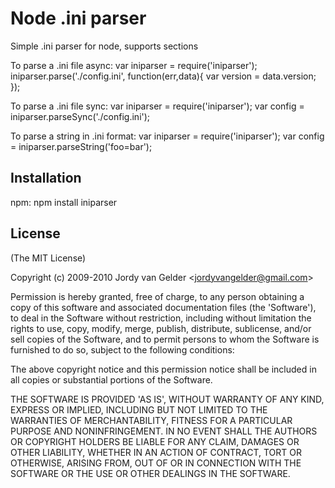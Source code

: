 # Node .ini parser

Simple .ini parser for node, supports sections

To parse a .ini file async:
	var iniparser = require('iniparser');
	iniparser.parse('./config.ini', function(err,data){
		var version = data.version;
	});

To parse a .ini file sync:
	var iniparser = require('iniparser');
	var config = iniparser.parseSync('./config.ini');

To parse a string in .ini format:
	var iniparser = require('iniparser');
	var config = iniparser.parseString('foo=bar');

## Installation
npm:
	npm install iniparser
## License

(The MIT License)

Copyright (c) 2009-2010 Jordy van Gelder &lt;jordyvangelder@gmail.com&gt;

Permission is hereby granted, free of charge, to any person obtaining
a copy of this software and associated documentation files (the
'Software'), to deal in the Software without restriction, including
without limitation the rights to use, copy, modify, merge, publish,
distribute, sublicense, and/or sell copies of the Software, and to
permit persons to whom the Software is furnished to do so, subject to
the following conditions:

The above copyright notice and this permission notice shall be
included in all copies or substantial portions of the Software.

THE SOFTWARE IS PROVIDED 'AS IS', WITHOUT WARRANTY OF ANY KIND,
EXPRESS OR IMPLIED, INCLUDING BUT NOT LIMITED TO THE WARRANTIES OF
MERCHANTABILITY, FITNESS FOR A PARTICULAR PURPOSE AND NONINFRINGEMENT.
IN NO EVENT SHALL THE AUTHORS OR COPYRIGHT HOLDERS BE LIABLE FOR ANY
CLAIM, DAMAGES OR OTHER LIABILITY, WHETHER IN AN ACTION OF CONTRACT,
TORT OR OTHERWISE, ARISING FROM, OUT OF OR IN CONNECTION WITH THE
SOFTWARE OR THE USE OR OTHER DEALINGS IN THE SOFTWARE.

